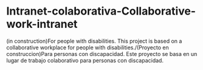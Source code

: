 # Intranet-colaborativa-Collaborative-work-intranet
(in construction)For people with disabilities. This project is based on a collaborative workplace for people with disabilities./(Proyecto en construccion)Para personas con discapacidad. Este proyecto se basa en un lugar de trabajo colaborativo para personas con discapacidad.
